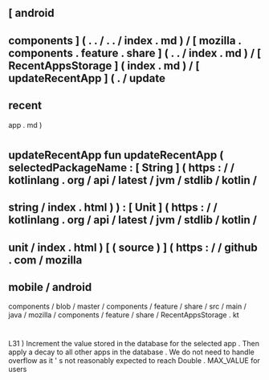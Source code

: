 [
android
-
components
]
(
.
.
/
.
.
/
index
.
md
)
/
[
mozilla
.
components
.
feature
.
share
]
(
.
.
/
index
.
md
)
/
[
RecentAppsStorage
]
(
index
.
md
)
/
[
updateRecentApp
]
(
.
/
update
-
recent
-
app
.
md
)
#
updateRecentApp
fun
updateRecentApp
(
selectedPackageName
:
[
String
]
(
https
:
/
/
kotlinlang
.
org
/
api
/
latest
/
jvm
/
stdlib
/
kotlin
/
-
string
/
index
.
html
)
)
:
[
Unit
]
(
https
:
/
/
kotlinlang
.
org
/
api
/
latest
/
jvm
/
stdlib
/
kotlin
/
-
unit
/
index
.
html
)
[
(
source
)
]
(
https
:
/
/
github
.
com
/
mozilla
-
mobile
/
android
-
components
/
blob
/
master
/
components
/
feature
/
share
/
src
/
main
/
java
/
mozilla
/
components
/
feature
/
share
/
RecentAppsStorage
.
kt
#
L31
)
Increment
the
value
stored
in
the
database
for
the
selected
app
.
Then
apply
a
decay
to
all
other
apps
in
the
database
.
We
do
not
need
to
handle
overflow
as
it
'
s
not
reasonably
expected
to
reach
Double
.
MAX_VALUE
for
users
